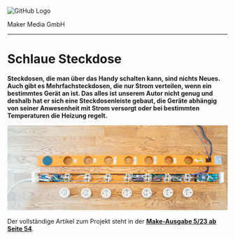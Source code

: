![GitHub Logo](http://www.heise.de/make/icons/make_logo.png)

Maker Media GmbH

***

# Schlaue Steckdose

**Steckdosen, die man über das Handy schalten kann, sind nichts Neues. Auch gibt es Mehrfachsteckdosen, die nur Strom verteilen, wenn ein bestimmtes Gerät an ist. Das alles ist unserem Autor nicht genug und deshalb hat er sich eine Steckdosenleiste gebaut, die Geräte abhängig von seiner Anwesenheit mit Strom versorgt oder bei bestimmten Temperaturen die Heizung regelt.**

![Aufmacherbild aus dem Heft](./doc/Aufmacher.JPG)

Der vollständige Artikel zum Projekt steht in der **[Make-Ausgabe 5/23 ab Seite 54](https://www.heise.de/select/make/2023/5)**.
